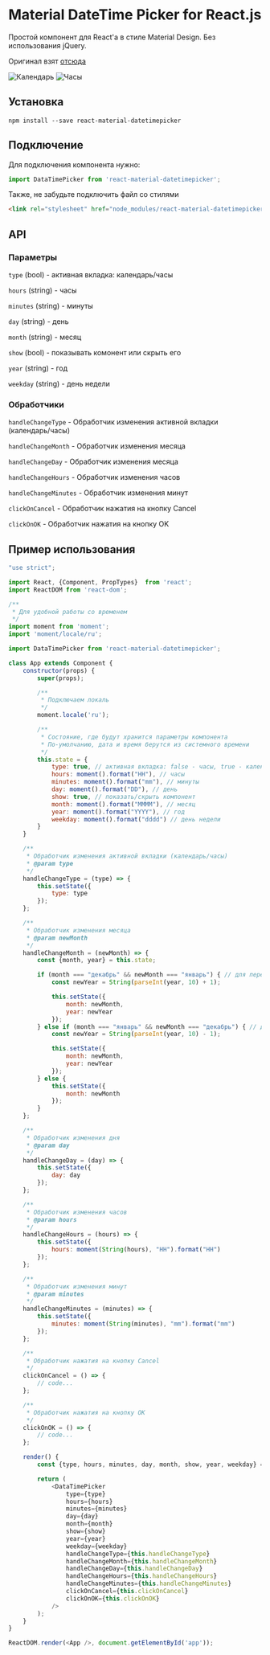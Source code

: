 # Material DateTime Picker for React.js

Простой компонент для React'а в стиле Material Design. Без использования jQuery.

Оригинал взят [отсюда](https://github.com/ripjar/material-datetime-picker)

![Календарь](0000.png)
![Часы](0001.png)

## Установка

~~~
npm install --save react-material-datetimepicker
~~~

## Подключение

Для подключения компонента нужно:

```javascript
import DataTimePicker from 'react-material-datetimepicker';
```

Также, не забудьте подключить файл со стилями

```html
<link rel="stylesheet" href="node_modules/react-material-datetimepicker/build/react-material-datetimepicker.css">
```

## API

### Параметры

`type` (bool) - активная вкладка: календарь/часы

`hours` (string) - часы

`minutes` (string) - минуты

`day` (string) - день

`month` (string) - месяц

`show` (bool) - показывать комонент или скрыть его

`year` (string) - год

`weekday` (string) - день недели

### Обработчики

`handleChangeType` - Обработчик изменения активной вкладки (календарь/часы)

`handleChangeMonth` - Обработчик изменения месяца

`handleChangeDay` - Обработчик изменения месяца

`handleChangeHours` - Обработчик изменения часов

`handleChangeMinutes` - Обработчик изменения минут

`clickOnCancel` - Обработчик нажатия на кнопку Cancel

`clickOnOK` - Обработчик нажатия на кнопку OK

## Пример использования 
```javascript
"use strict";

import React, {Component, PropTypes}  from 'react';
import ReactDOM from 'react-dom';

/**
 * Для удобной работы со временем
 */
import moment from 'moment';
import 'moment/locale/ru';

import DataTimePicker from 'react-material-datetimepicker';

class App extends Component {
    constructor(props) {
        super(props);

        /**
         * Подключаем локаль
         */
        moment.locale('ru');

        /**
         * Состояние, где будут хранится параметры компонента
         * По-умолчанию, дата и время берутся из системного времени
         */
        this.state = {
            type: true, // активная вкладка: false - часы, true - календарь
            hours: moment().format("HH"), // часы
            minutes: moment().format("mm"), // минуты
            day: moment().format("DD"), // день
            show: true, // показать/скрыть компонент
            month: moment().format("MMMM"), // месяц
            year: moment().format("YYYY"), // год
            weekday: moment().format("dddd") // день недели
        }
    }

    /**
     * Обработчик изменения активной вкладки (календарь/часы)
     * @param type
     */
    handleChangeType = (type) => {
        this.setState({
            type: type
        });
    };

    /**
     * Обработчик изменения месяца
     * @param newMonth
     */
    handleChangeMonth = (newMonth) => {
        const {month, year} = this.state;

        if (month === "декабрь" && newMonth === "январь") { // для переключения на следующий год
            const newYear = String(parseInt(year, 10) + 1);

            this.setState({
                month: newMonth,
                year: newYear
            });
        } else if (month === "январь" && newMonth === "декабрь") { // для переключения на предыдущий год
            const newYear = String(parseInt(year, 10) - 1);

            this.setState({
                month: newMonth,
                year: newYear
            });
        } else {
            this.setState({
                month: newMonth
            });
        }
    };

    /**
     * Обработчик изменения дня
     * @param day
     */
    handleChangeDay = (day) => {
        this.setState({
            day: day
        });
    };

    /**
     * Обработчик изменения часов
     * @param hours
     */
    handleChangeHours = (hours) => {
        this.setState({
            hours: moment(String(hours), "HH").format("HH")
        });
    };

    /**
     * Обработчик изменения минут
     * @param minutes
     */
    handleChangeMinutes = (minutes) => {
        this.setState({
            minutes: moment(String(minutes), "mm").format("mm")
        });
    };

    /**
     * Обработчик нажатия на кнопку Cancel
     */
    clickOnCancel = () => {
        // code... 
    };

    /**
     * Обработчик нажатия на кнопку OK
     */
    clickOnOK = () => {
        // code...
    };

    render() {
        const {type, hours, minutes, day, month, show, year, weekday} = this.state;

        return (
            <DataTimePicker
                type={type}
                hours={hours}
                minutes={minutes}
                day={day}
                month={month}
                show={show}
                year={year}
                weekday={weekday}
                handleChangeType={this.handleChangeType}
                handleChangeMonth={this.handleChangeMonth}
                handleChangeDay={this.handleChangeDay}
                handleChangeHours={this.handleChangeHours}
                handleChangeMinutes={this.handleChangeMinutes}
                clickOnCancel={this.clickOnCancel}
                clickOnOK={this.clickOnOK}
            />
        );
    }
}

ReactDOM.render(<App />, document.getElementById('app'));

```